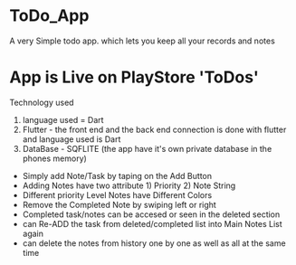 # ToDo_App
A very Simple todo app. which lets you keep all your records and notes

# App is Live on PlayStore 'ToDos'

Technology used
  1) language used = Dart
  1) Flutter
              - the front end and the back end connection is done with flutter and language used is Dart
  3) DataBase 
              - SQFLITE (the app have it's own private database in the phones memory)


- Simply add Note/Task by taping on the Add Button
- Adding Notes have two attribute
          1) Priority
          2) Note String
- Different priority Level Notes have Different Colors
- Remove the Completed Note by swiping left or right
- Completed task/notes can be accesed or seen in the deleted section
- can Re-ADD the task from deleted/completed list into Main Notes List again
- can delete the notes from history one by one as well as all at the same time




